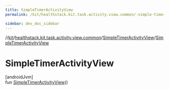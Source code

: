 ```yaml
---
title: SimpleTimerActivityView
permalink: /kit/healthstack.kit.task.activity.view.common/-simple-timer-activity-view/-simple-timer-activity-view.html

sidebar: dev_doc_sidebar
---
```

//[kit](../../../kit.html)/[healthstack.kit.task.activity.view.common](../index.html)/[SimpleTimerActivityView](index.html)/[SimpleTimerActivityView](-simple-timer-activity-view.html)



# SimpleTimerActivityView



[androidJvm]\
fun [SimpleTimerActivityView](-simple-timer-activity-view.html)()




